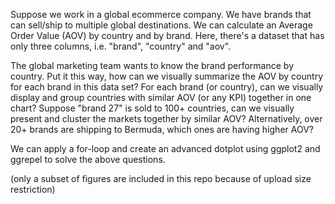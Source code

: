 Suppose we work in a global ecommerce company. We have brands that can sell/ship to multiple global destinations. We can calculate an Average Order Value (AOV) by country and by brand. Here, there's a dataset that has only three columns, i.e. "brand", "country" and "aov". 

The global marketing team wants to know the brand performance by country. Put it this way, how can we visually summarize the AOV by country for each brand in this data set? For each brand (or country), can we visually display and group countries with similar AOV (or any KPI) together in one chart? Suppose "brand 27" is sold to 100+ countries, can we visually present and cluster the markets together by similar AOV? Alternatively, over 20+ brands are shipping to Bermuda, which ones are having higher AOV?

We can apply a for-loop and create an advanced dotplot using ggplot2 and ggrepel to solve the above questions.

(only a subset of figures are included in this repo because of upload size restriction)